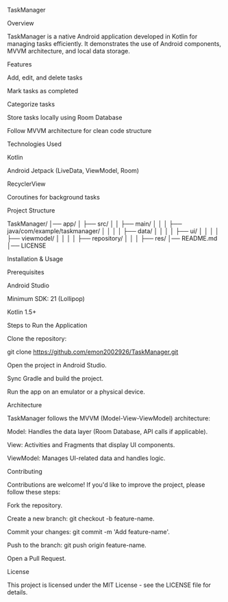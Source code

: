 TaskManager

Overview

TaskManager is a native Android application developed in Kotlin for managing tasks efficiently. It demonstrates the use of Android components, MVVM architecture, and local data storage.

Features

Add, edit, and delete tasks

Mark tasks as completed

Categorize tasks

Store tasks locally using Room Database

Follow MVVM architecture for clean code structure

Technologies Used

Kotlin

Android Jetpack (LiveData, ViewModel, Room)

RecyclerView

Coroutines for background tasks

Project Structure

TaskManager/
│── app/
│   ├── src/
│   │   ├── main/
│   │   │   ├── java/com/example/taskmanager/
│   │   │   │   ├── data/
│   │   │   │   ├── ui/
│   │   │   │   ├── viewmodel/
│   │   │   │   ├── repository/
│   │   │   ├── res/
│── README.md
│── LICENSE

Installation & Usage

Prerequisites

Android Studio

Minimum SDK: 21 (Lollipop)

Kotlin 1.5+

Steps to Run the Application

Clone the repository:

git clone https://github.com/emon2002926/TaskManager.git

Open the project in Android Studio.

Sync Gradle and build the project.

Run the app on an emulator or a physical device.

Architecture

TaskManager follows the MVVM (Model-View-ViewModel) architecture:

Model: Handles the data layer (Room Database, API calls if applicable).

View: Activities and Fragments that display UI components.

ViewModel: Manages UI-related data and handles logic.

Contributing

Contributions are welcome! If you'd like to improve the project, please follow these steps:

Fork the repository.

Create a new branch: git checkout -b feature-name.

Commit your changes: git commit -m 'Add feature-name'.

Push to the branch: git push origin feature-name.

Open a Pull Request.

License

This project is licensed under the MIT License - see the LICENSE file for details.

